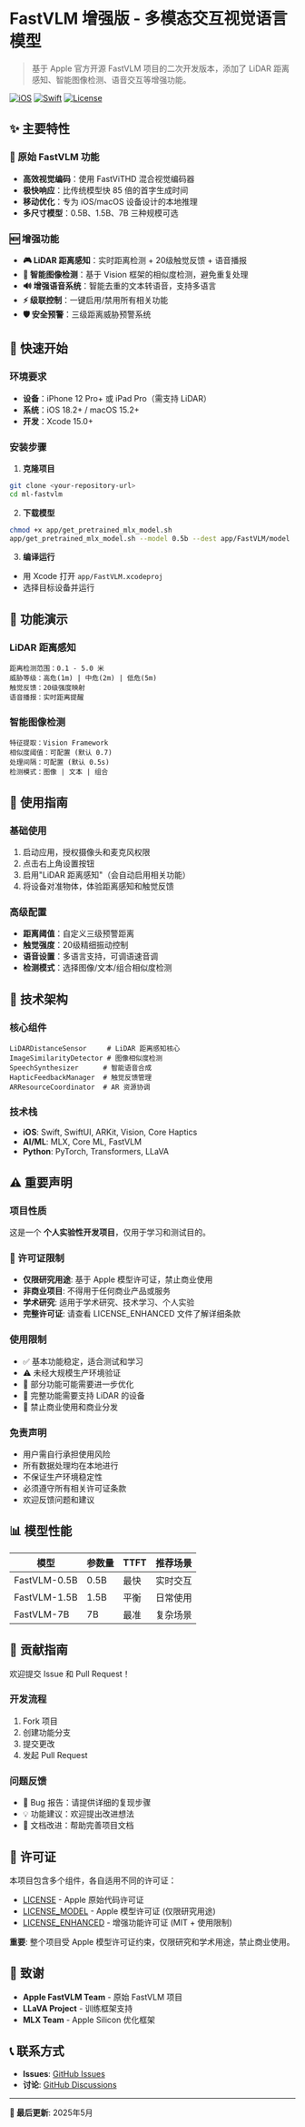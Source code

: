 # FastVLM 增强版 - 多模态交互视觉语言模型

> 基于 Apple 官方开源 FastVLM 项目的二次开发版本，添加了 LiDAR 距离感知、智能图像检测、语音交互等增强功能。

[![iOS](https://img.shields.io/badge/iOS-18.2+-blue.svg)](https://developer.apple.com/ios/)
[![Swift](https://img.shields.io/badge/Swift-5.9+-orange.svg)](https://swift.org/)
[![License](https://img.shields.io/badge/License-See%20LICENSE-green.svg)](LICENSE)

## ✨ 主要特性

### 🎯 原始 FastVLM 功能
- **高效视觉编码**：使用 FastViTHD 混合视觉编码器
- **极快响应**：比传统模型快 85 倍的首字生成时间
- **移动优化**：专为 iOS/macOS 设备设计的本地推理
- **多尺寸模型**：0.5B、1.5B、7B 三种规模可选

### 🆕 增强功能
- **🎮 LiDAR 距离感知**：实时距离检测 + 20级触觉反馈 + 语音播报
- **🧠 智能图像检测**：基于 Vision 框架的相似度检测，避免重复处理
- **🔊 增强语音系统**：智能去重的文本转语音，支持多语言
- **⚡ 级联控制**：一键启用/禁用所有相关功能
- **🛡️ 安全预警**：三级距离威胁预警系统

## 🚀 快速开始

### 环境要求
- **设备**：iPhone 12 Pro+ 或 iPad Pro（需支持 LiDAR）
- **系统**：iOS 18.2+ / macOS 15.2+
- **开发**：Xcode 15.0+

### 安装步骤

1. **克隆项目**
```bash
git clone <your-repository-url>
cd ml-fastvlm
```

2. **下载模型**
```bash
chmod +x app/get_pretrained_mlx_model.sh
app/get_pretrained_mlx_model.sh --model 0.5b --dest app/FastVLM/model
```

3. **编译运行**
- 用 Xcode 打开 `app/FastVLM.xcodeproj`
- 选择目标设备并运行

## 🎯 功能演示

### LiDAR 距离感知
```
距离检测范围：0.1 - 5.0 米
威胁等级：高危(1m) | 中危(2m) | 低危(5m)
触觉反馈：20级强度映射
语音播报：实时距离提醒
```

### 智能图像检测
```
特征提取：Vision Framework
相似度阈值：可配置 (默认 0.7)
处理间隔：可配置 (默认 0.5s)
检测模式：图像 | 文本 | 组合
```

## 📱 使用指南

### 基础使用
1. 启动应用，授权摄像头和麦克风权限
2. 点击右上角设置按钮
3. 启用"LiDAR 距离感知"（会自动启用相关功能）
4. 将设备对准物体，体验距离感知和触觉反馈

### 高级配置
- **距离阈值**：自定义三级预警距离
- **触觉强度**：20级精细振动控制
- **语音设置**：多语言支持，可调语速音调
- **检测模式**：选择图像/文本/组合相似度检测

## 🔧 技术架构

### 核心组件
```
LiDARDistanceSensor     # LiDAR 距离感知核心
ImageSimilarityDetector # 图像相似度检测
SpeechSynthesizer      # 智能语音合成
HapticFeedbackManager  # 触觉反馈管理
ARResourceCoordinator  # AR 资源协调
```

### 技术栈
- **iOS**: Swift, SwiftUI, ARKit, Vision, Core Haptics
- **AI/ML**: MLX, Core ML, FastVLM
- **Python**: PyTorch, Transformers, LLaVA

## ⚠️ 重要声明

### 项目性质
这是一个 **个人实验性开发项目**，仅用于学习和测试目的。

### 🚨 许可证限制
- **仅限研究用途**: 基于 Apple 模型许可证，禁止商业使用
- **非商业项目**: 不得用于任何商业产品或服务
- **学术研究**: 适用于学术研究、技术学习、个人实验
- **完整许可证**: 请查看 LICENSE_ENHANCED 文件了解详细条款

### 使用限制
- ✅ 基本功能稳定，适合测试和学习
- ⚠️ 未经大规模生产环境验证
- 🔧 部分功能可能需要进一步优化
- 📱 完整功能需要支持 LiDAR 的设备
- 🚫 禁止商业使用和商业分发

### 免责声明
- 用户需自行承担使用风险
- 所有数据处理均在本地进行
- 不保证生产环境稳定性
- 必须遵守所有相关许可证条款
- 欢迎反馈问题和建议

## 📊 模型性能

| 模型 | 参数量 | TTFT | 推荐场景 |
|------|--------|------|----------|
| FastVLM-0.5B | 0.5B | 最快 | 实时交互 |
| FastVLM-1.5B | 1.5B | 平衡 | 日常使用 |
| FastVLM-7B | 7B | 最准 | 复杂场景 |

## 🤝 贡献指南

欢迎提交 Issue 和 Pull Request！

### 开发流程
1. Fork 项目
2. 创建功能分支
3. 提交更改
4. 发起 Pull Request

### 问题反馈
- 🐛 Bug 报告：请提供详细的复现步骤
- 💡 功能建议：欢迎提出改进想法
- 📖 文档改进：帮助完善项目文档

## 📄 许可证

本项目包含多个组件，各自适用不同的许可证：
- [LICENSE](LICENSE) - Apple 原始代码许可证
- [LICENSE_MODEL](LICENSE_MODEL) - Apple 模型许可证 (仅限研究用途)
- [LICENSE_ENHANCED](LICENSE_ENHANCED) - 增强功能许可证 (MIT + 使用限制)

**重要**: 整个项目受 Apple 模型许可证约束，仅限研究和学术用途，禁止商业使用。

## 🙏 致谢

- **Apple FastVLM Team** - 原始 FastVLM 项目
- **LLaVA Project** - 训练框架支持
- **MLX Team** - Apple Silicon 优化框架

## 📞 联系方式

- **Issues**: [GitHub Issues](../../issues)
- **讨论**: [GitHub Discussions](../../discussions)

---

**📝 最后更新**: 2025年5月
